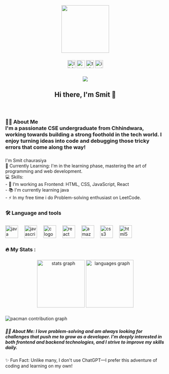 <div align="center">
  <img height="150" src="https://media.giphy.com/media/M9gbBd9nbDrOTu1Mqx/giphy.gif"  />
</div>

###

<div align="center">
  <img src="https://img.shields.io/static/v1?message=LinkedIn&logo=linkedin&label=&color=0077B5&logoColor=white&labelColor=&style=for-the-badge" height="25" alt="linkedin logo"  />
  <img src="https://img.shields.io/static/v1?message=Gmail&logo=gmail&label=&color=D14836&logoColor=white&labelColor=&style=for-the-badge" height="25" alt="gmail logo"  />
  <img src="https://img.shields.io/static/v1?message=Telegram&logo=telegram&label=&color=2CA5E0&logoColor=white&labelColor=&style=for-the-badge" height="25" alt="telegram logo"  />
  <img src="https://img.shields.io/static/v1?message=Instagram&logo=instagram&label=&color=E4405F&logoColor=white&labelColor=&style=for-the-badge" height="25" alt="instagram logo"  />
</div>

###

<div align="center">
  <img src="https://visitor-badge.laobi.icu/badge?page_id=smitcs07.smitcs07&"  />
</div>

###

<h2 align="center">Hi there, I'm Smit 👋</h2>

###

<br clear="both">

<h3 align="left">👩‍💻  About Me <br>I'm a passionate CSE undergraduate from Chhindwara, working towards building a strong foothold in the tech world. I enjoy turning ideas into code and debugging those tricky errors that come along the way!</h3>

###

<p align="left">I'm  Smit chaurasiya <br>🌱 Currently Learning: I'm in the learning phase, mastering the art of programming and web development.<br>💻 Skills:<br>- 🔭 I’m working as Frontend: HTML, CSS, JavaScript, React<br>- 📚 I'm currently learning java<br>- ⚡ In my free time i do Problem-solving enthusiast on LeetCode.</p>

###

<h3 align="left">🛠 Language and tools</h3>

###

<div align="left">
  <img src="https://cdn.jsdelivr.net/gh/devicons/devicon/icons/java/java-original.svg" height="40" alt="java logo"  />
  <img width="12" />
  <img src="https://cdn.jsdelivr.net/gh/devicons/devicon/icons/javascript/javascript-original.svg" height="40" alt="javascript logo"  />
  <img width="12" />
  <img src="https://cdn.jsdelivr.net/gh/devicons/devicon/icons/c/c-original.svg" height="40" alt="c logo"  />
  <img width="12" />
  <img src="https://cdn.jsdelivr.net/gh/devicons/devicon/icons/react/react-original.svg" height="40" alt="react logo"  />
  <img width="12" />
  <img src="https://cdn.jsdelivr.net/gh/devicons/devicon/icons/amazonwebservices/amazonwebservices-line-wordmark.svg" height="40" alt="amazonwebservices logo"  />
  <img width="12" />
  <img src="https://cdn.jsdelivr.net/gh/devicons/devicon/icons/css3/css3-original.svg" height="40" alt="css3 logo"  />
  <img width="12" />
  <img src="https://cdn.jsdelivr.net/gh/devicons/devicon/icons/html5/html5-original.svg" height="40" alt="html5 logo"  />
</div>

###

<h3 align="left">🔥   My Stats :</h3>

###

<div align="center">
  <img src="https://github-readme-stats.vercel.app/api?username=smitcs07&hide_title=false&hide_rank=false&show_icons=true&include_all_commits=true&count_private=true&disable_animations=false&theme=dracula&locale=en&hide_border=false&order=1" height="150" alt="stats graph"  />
  <img src="https://github-readme-stats.vercel.app/api/top-langs?username=smitcs07&locale=en&hide_title=false&layout=compact&card_width=320&langs_count=5&theme=dracula&hide_border=false&order=2" height="150" alt="languages graph"  />
</div>

###

<picture>
  <source media="(prefers-color-scheme: dark)" srcset="https://raw.githubusercontent.com/smitcs07/smitcs07/output/pacman-contribution-graph-dark.svg">
  <source media="(prefers-color-scheme: light)" srcset="https://raw.githubusercontent.com/smitcs07/smitcs07/output/pacman-contribution-graph.svg">
  <img alt="pacman contribution graph" src="https://raw.githubusercontent.com/smitcs07/smitcs07/output/pacman-contribution-graph.svg">
</picture>

###

<h5 align="left">👨‍💻 About Me: I love problem-solving and am always looking for challenges that push me to grow as a developer. I'm deeply interested in both frontend and backend technologies, and I strive to improve my skills daily.</h5>

###

<p align="left">✨ Fun Fact: Unlike many, I don't use ChatGPT—I prefer this adventure of coding and learning on my own!</p>

###
